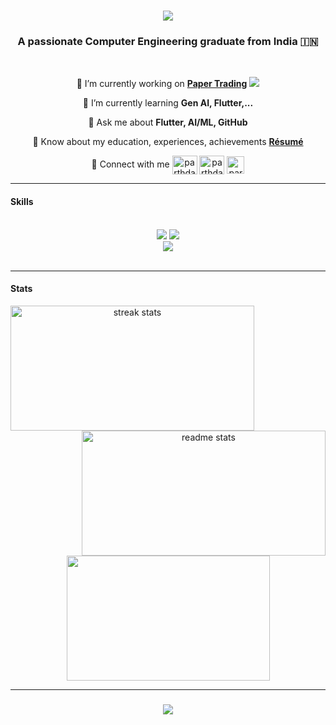 <h1 align="center">
    <img src="https://readme-typing-svg.herokuapp.com/?font=Righteous&size=35&center=true&vCenter=true&width=500&height=70&duration=4000&lines=Hi+There!+👋;+I'm+Parth+Dasawant;" />
</h1>

<h3 align="center">A passionate Computer Engineering graduate from India 🇮🇳</h3>

<br/>

<div align="center" >

🔭 I’m currently working on **[Paper Trading](https://play.google.com/store/apps/details?id=parthdasawant.co.in.paper_trading)** <img src="https://downloads-report-flask-parthdasawant.vercel.app/" />

🌱 I’m currently learning **Gen AI, Flutter,...** 

💬 Ask me about **Flutter, AI/ML, GitHub**

📄 Know about my education, experiences, achievements **[Résumé](https://github.com/parthdasawant/portfolio/blob/c3a827026f909a5d4c79b21614ace40391a4aecd/static/resume.pdf)**

🔗 Connect with me <a href="https://twitter.com/intent/follow?screen_name=ParthDasawant" target="blank"><img align="center" src="https://raw.githubusercontent.com/rahuldkjain/github-profile-readme-generator/master/src/images/icons/Social/twitter.svg" alt="parthdasawant" height="30" width="40" /></a>
<a href="https://linkedin.com/in/parthdasawant" target="blank"><img align="center" src="https://raw.githubusercontent.com/rahuldkjain/github-profile-readme-generator/master/src/images/icons/Social/linked-in-alt.svg" alt="parthdasawant" height="30" width="40" /></a> [<img align="center" alt="parthdasawant | GitHub" width="28px" src="https://firebasestorage.googleapis.com/v0/b/web-johannesmilke.appspot.com/o/other%2Fsocial%2Fgithub.png?alt=media" />](https://github.com/parthdasawant)
</div>

<hr/>

<h4 align="left">Skills</h4>
<br/>
<div align="center">
    <img src="https://skillicons.dev/icons?i=angular,aws,azure,c,cpp,css,dart,docker,express,figma,firebase,flask,flutter" />
    <img src="https://skillicons.dev/icons?i=gcp,git,github,heroku,html,java,javascript,kotlin,linux,mongodb,mysql,nodejs,postgresql" /> <br/>
    <img src="https://skillicons.dev/icons?i=postman,python,pytorch,sqlite,tensorflow,typescript"/>
</div>

<br/>

<hr/>
<h4 align="left">Stats</h4>

<div align=center>
  <img width=390 height= 200 align = "left" src="https://streak-stats.demolab.com/?user=parthdasawant&count_private=true&theme=react&border_radius=10" alt="streak stats"/>
  <img width=390 height= 200 align = "right" src="https://github-readme-stats.vercel.app/api?username=parthdasawant&count_private=true&show_icons=true&theme=react&rank_icon=github&border_radius=10" alt="readme stats"/>
  <img width=325 height= 200 align="center" src="https://github-readme-stats.vercel.app/api/top-langs?username=parthdasawant&hide=HTML&langs_count=8&layout=compact&theme=react&border_radius=10&size_weight=0.5&count_weight=0.5&alt="top langs" />
</div>

<hr/>

<h3 align="center">
    <a href= "https://linkedin.com/in/parthdasawant" target="blank"> <img src="https://readme-typing-svg.herokuapp.com/?font=Righteous&size=25&center=true&vCenter=true&width=500&height=70&duration=4000&lines=Thanks+for+visiting!+✌️;+Shoot+me+a+message+on+Linkedin!;I'm+always+down+to+collab+:)"></a>
</h3> 


